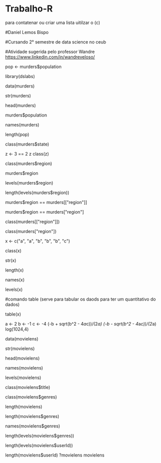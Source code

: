 # Trabalho-R

para contatenar ou criar uma lista uitilzar o (c)

#Daniel Lemos Bispo 

#Cursando 2° semestre de data science no ceub

#Atividade sugerida pelo professor Wandre https://www.linkedin.com/in/wandreveloso/

pop <- murders$population

library(dslabs)

data(murders)

str(murders)

head(murders)

murders$population

names(murders)

length(pop)

class(murders$state)

z <- 3 == 2
z
class(z)

class(murders$region)

murders$region

levels(murders$region)

length(levels(murders$region))

murders$region == murders[["region"]]

murders$region == murders["region"]

class(murders[["region"]])

class(murders["region"])

x <- c("a", "a", "b", "b", "b", "c")

class(x)

str(x)

length(x)

names(x)

levels(x)

#comando table (serve para tabular os daods para ter um quantitativo do dados)

table(x)

a <- 2
b <- -1
c <- -4
(-b + sqrt(b^2 - 4*a*c))/(2*a)
(-b - sqrt(b^2 - 4*a*c))/(2*a)
log(1024,4)

data(movielens)

str(movielens)

head(movielens)

names(movielens)

levels(movielens)

class(movielens$title)

class(movielens$genres)

length(movielens)

length(movielens$genres)

names(movielens$genres)

length(levels(movielens$genres))

length(levels(movielens$userId))

length(movielens$userId)
?movielens
movielens
